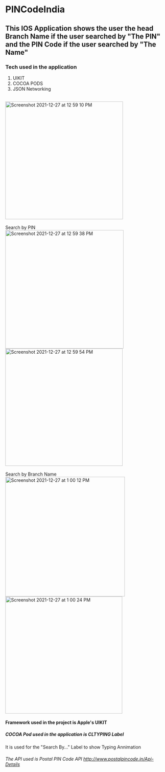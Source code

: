 # PINCodeIndia
## This IOS Application shows the user the head Branch Name if the user searched by "The PIN" and the PIN Code if the user searched by "The Name"</br>
### Tech used in the application
1. UIKIT
2. COCOA PODS
3. JSON Networking
</br>
<img width="368" alt="Screenshot 2021-12-27 at 12 59 10 PM" src="https://user-images.githubusercontent.com/62138248/147447377-4aa067a3-351b-461f-a0ea-d1940979d1cd.png"></br></br> Search by PIN</br>
<img width="370" alt="Screenshot 2021-12-27 at 12 59 38 PM" src="https://user-images.githubusercontent.com/62138248/147447498-ca09a703-a41a-4d51-9cb2-65ee6a8b4149.png">
<img width="367" alt="Screenshot 2021-12-27 at 12 59 54 PM" src="https://user-images.githubusercontent.com/62138248/147447541-ecb99795-1bf5-4902-a4ca-55f13a42b2f8.png"></br></br>Search by Branch Name</br>
<img width="374" alt="Screenshot 2021-12-27 at 1 00 12 PM" src="https://user-images.githubusercontent.com/62138248/147447574-6ba25f8e-69a7-4771-9f09-453adac149a6.png">
<img width="366" alt="Screenshot 2021-12-27 at 1 00 24 PM" src="https://user-images.githubusercontent.com/62138248/147447616-7d88177f-5bd5-4b8c-9411-e4e7da72ea5d.png"><br/>

#### Framework used in the project is Apple's UIKIT<br/>

##### COCOA Pod used in the application is CLTYPING Label<br/>

It is used for the "Search By..." Label to show Typing Annimation <br/>

###### The API used is Postal PIN Code API http://www.postalpincode.in/Api-Details
